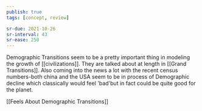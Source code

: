```yaml
---
publish: true
tags: [concept, review]

sr-due: 2021-10-26
sr-interval: 43
sr-ease: 250
---
```



Demographic Transitions seem to be a pretty important thing in modeling the growth of [[civilizations]]. They are talked about at length in [[Grand Transitions]]. Also coming into the news a lot with the recent census numbers-both china and the USA seem to be in process of Demographic decline which classically would feel 'bad'but in fact could be quite good for the planet.

[[Feels About Demographic Transitions]]


